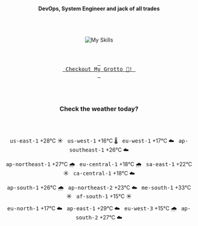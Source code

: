 <h4 align="center">DevOps, System Engineer and jack of all trades</h4>

<div align="center">
  <br/><br/>

![My Skills](https://go-skill-icons.vercel.app/api/icons?i=prometheus,grafana,amazonwebservices,azure,typescript,golang,docker,kubernetes,argocd,rust&perline=5&theme=light)

<br/>

[<kbd> <br> Checkout My Grotto 🍵! <br> </kbd>](https://sathirak.me/)
  
</div>

<br/>
<br/>

<h3 align="center">Check the weather today?</h3>
<!-- start-daily-update -->
<div align="center">
  <!-- Updated on Fri Sep  5 01:38:58 UTC 2025 --><br><br>

  <kbd>us-east-1</kbd> +28°C ☀️ &nbsp; 
  <kbd>us-west-1</kbd> +16°C 🌡️ &nbsp; 
  <kbd>eu-west-1</kbd> +17°C ☁️ &nbsp; 
  <kbd>ap-southeast-1</kbd> +26°C ☁️ <br>

  <kbd>ap-northeast-1</kbd> +27°C 🌧️ &nbsp; 
  <kbd>eu-central-1</kbd> +18°C 🌧️ &nbsp; 
  <kbd>sa-east-1</kbd> +22°C ☀️ &nbsp; 
  <kbd>ca-central-1</kbd> +18°C ☁️ <br>

  <kbd>ap-south-1</kbd> +26°C 🌧️ &nbsp; 
  <kbd>ap-northeast-2</kbd> +23°C ☁️ &nbsp; 
  <kbd>me-south-1</kbd> +33°C ☀️ &nbsp; 
  <kbd>af-south-1</kbd> +15°C ☀️ <br>

  <kbd>eu-north-1</kbd> +17°C ☁️ &nbsp; 
  <kbd>ap-east-1</kbd> +29°C ☁️ &nbsp; 
  <kbd>eu-west-3</kbd> +15°C 🌧️ &nbsp; 
  <kbd>ap-south-2</kbd> +27°C ☁️
</div>
<!-- end-daily-update -->
